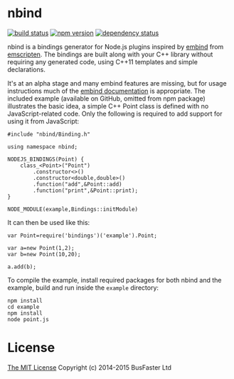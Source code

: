 nbind
=====

[![build status](https://travis-ci.org/charto/nbind.svg?branch=master)](http://travis-ci.org/charto/nbind) [![npm version](https://img.shields.io/npm/v/nbind.svg)](https://www.npmjs.com/package/nbind) [![dependency status](https://david-dm.org/charto/nbind.svg)](https://david-dm.org/charto/nbind)

nbind is a bindings generator for Node.js plugins inspired by [embind](http://kripken.github.io/emscripten-site/docs/porting/connecting_cpp_and_javascript/embind.html) from [emscripten](http://emscripten.org). The bindings are built along with your C++ library without requiring any generated code, using C++11 templates and simple declarations.

It's at an alpha stage and many embind features are missing, but for usage instructions much of the [embind documentation](http://kripken.github.io/emscripten-site/docs/porting/connecting_cpp_and_javascript/embind.html) is appropriate. The included example (available on GitHub, omitted from npm package) illustrates the basic idea, a simple C++ Point class is defined with no JavaScript-related code. Only the following is required to add support for using it from JavaScript:

    #include "nbind/Binding.h"

    using namespace nbind;

    NODEJS_BINDINGS(Point) {
        class_<Point>("Point")
            .constructor<>()
            .constructor<double,double>()
            .function("add",&Point::add)
            .function("print",&Point::print);
    }

    NODE_MODULE(example,Bindings::initModule)

It can then be used like this:

    var Point=require('bindings')('example').Point;

    var a=new Point(1,2);
    var b=new Point(10,20);

    a.add(b);

To compile the example, install required packages for both nbind and the example, build and run inside the `example` directory:

    npm install
    cd example
    npm install
    node point.js

License
=======

[The MIT License](https://raw.githubusercontent.com/charto/nbind/master/LICENSE)
Copyright (c) 2014-2015 BusFaster Ltd
